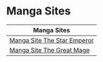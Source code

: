 # Manga Sites

| Manga Sites |
|-------------|
|[Manga Site The Star Emperor](/2020/08/28/Manga-Site-The-Star-Emperor.html)|
|[Manga Site The Great Mage](/2020/08/27/Manga-Site-The-Great-Mage.html)|
